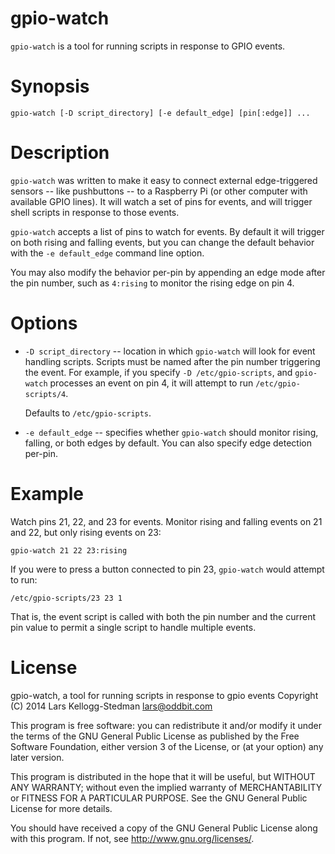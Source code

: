 gpio-watch
==========

`gpio-watch` is a tool for running scripts in response to GPIO events.

Synopsis
========

    gpio-watch [-D script_directory] [-e default_edge] [pin[:edge]] ...

Description
===========

`gpio-watch` was written to make it easy to connect external
edge-triggered sensors -- like pushbuttons -- to a Raspberry Pi (or
other computer with available GPIO lines).  It will watch a set of
pins for events, and will trigger shell scripts in response to those
events.

`gpio-watch` accepts a list of pins to watch for events.  By default
it will trigger on both rising and falling events, but you can change
the default behavior with the `-e default_edge` command line option.

You may also modify the behavior per-pin by appending an edge mode
after the pin number, such as `4:rising` to monitor the rising edge on
pin 4.

Options
=======

- `-D script_directory` -- location in which `gpio-watch` will look
  for event handling scripts.  Scripts must be named after the pin
  number triggering the event.  For example, if you specify `-D
  /etc/gpio-scripts`, and `gpio-watch` processes an event on pin 4, it
  will attempt to run `/etc/gpio-scripts/4`.

  Defaults to `/etc/gpio-scripts`.

- `-e default_edge` -- specifies whether `gpio-watch` should monitor
  rising, falling, or both edges by default.  You can also specify
  edge detection per-pin.

Example
=======

Watch pins 21, 22, and 23 for events.  Monitor rising and falling
events on 21 and 22, but only rising events on 23:

    gpio-watch 21 22 23:rising

If you were to press a button connected to pin 23, `gpio-watch` would
attempt to run:

    /etc/gpio-scripts/23 23 1

That is, the event script is called with both the pin number and the
current pin value to permit a single script to handle multiple events.

License
=======

gpio-watch, a tool for running scripts in response to gpio events
Copyright (C) 2014 Lars Kellogg-Stedman <lars@oddbit.com>

This program is free software: you can redistribute it and/or modify
it under the terms of the GNU General Public License as published by
the Free Software Foundation, either version 3 of the License, or
(at your option) any later version.

This program is distributed in the hope that it will be useful,
but WITHOUT ANY WARRANTY; without even the implied warranty of
MERCHANTABILITY or FITNESS FOR A PARTICULAR PURPOSE.  See the
GNU General Public License for more details.

You should have received a copy of the GNU General Public License
along with this program.  If not, see <http://www.gnu.org/licenses/>.


